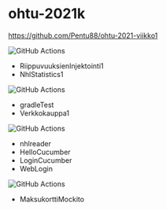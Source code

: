 # ohtu-2021k

https://github.com/Pentu88/ohtu-2021-viikko1

![GitHub Actions](https://github.com/Pentu88/ohtu-2021k/workflows/Viikko%201/badge.svg)
- RiippuvuuksienInjektointi1
- NhlStatistics1

![GitHub Actions](https://github.com/Pentu88/ohtu-2021k/workflows/Viikko%202/badge.svg)
- gradleTest
- Verkkokauppa1

![GitHub Actions](https://github.com/Pentu88/ohtu-2021k/workflows/Viikko%203/badge.svg)
- nhlreader
- HelloCucumber
- LoginCucumber
- WebLogin

![GitHub Actions](https://github.com/Pentu88/ohtu-2021k/workflows/Viikko%204/badge.svg)
- MaksukorttiMockito



<link name=GH-WorkingDir href=https://dev.to/shofol/run-your-github-actions-jobs-from-a-specific-directory-1i9e>
<link name=URL-Encoding href=https://secure.n-able.com/webhelp/NC_9-1-0_SO_en/Content/SA_docs/API_Level_Integration/API_Integration_URLEncoding.html>
